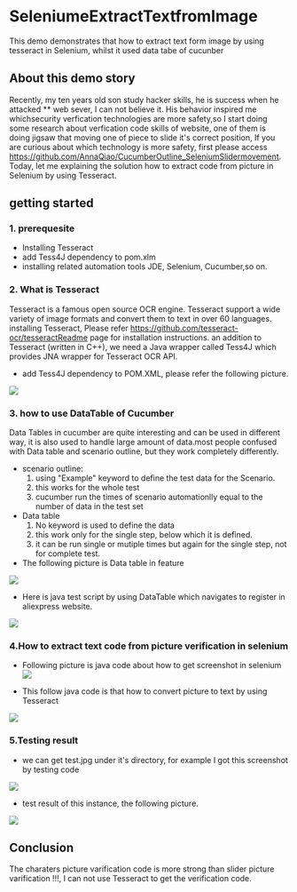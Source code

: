 # SeleniumeExtractTextfromImage
This demo demonstrates that how to extract text form image by using tesseract in Selenium, whilst it used data tabe  of cucunber
## About this demo story
Recently, my ten years old son study hacker skills, he is success when he attacked ** web sever, I can not believe it. His behavior inspired me whichsecurity verfication technologies are more safety,so I start doing some research about verfication code skills of website, one of them is doing jigsaw that moving one of piece to slide it's correct position, If you are curious about which technology is more safety, first please access https://github.com/AnnaQiao/CucumberOutline_SeleniumSlidermovement. Today, let me explaining the solution how to extract code from picture in Selenium by using Tesseract.
## getting started
### 1. prerequesite
 - Installing Tesseract
 - add Tess4J dependency to pom.xlm
 - installing related automation tools JDE, Selenium, Cucumber,so on.
### 2. What is Tesseract
   Tesseract is a famous open source OCR engine. Tesseract support a wide variety of image formats and convert them to text in over 60 languages.
   installing Tesseract, Please refer https://github.com/tesseract-ocr/tesseractReadme page for installation instructions.
   an addition to Tesseract (written in C++), we need a Java wrapper called Tess4J which provides JNA wrapper for Tesseract OCR API.
   - add Tess4J dependency to POM.XML, please refer the following picture. 
   
![](https://github.com/AnnaQiao/SeleniumeExtractTextfromImage/blob/master/pictures/dependency.JPG)
### 3. how to use DataTable of Cucumber
  Data Tables in cucumber are quite interesting and can be used in different way, it is also used to handle large amount of data.most people confused with Data table and scenario outline, but they work completely differently.
  - scenario outline:
    1. using "Example" keyword to define the test data for the Scenario.
    2. this works for the whole test
    3. cucumber run the times of scenario automationlly equal to the number of data in the test set
 - Data table
    1. No keyword is used to define the data
    2. this work  only for the single step, below which it is defined.
    3. it can be run single or mutiple times but again for the single step, not for complete test.
  - The following picture is Data table in feature 
  
   ![](https://github.com/AnnaQiao/SeleniumeExtractTextfromImage/blob/master/pictures/feature.JPG)

  - Here is java test script by using DataTable which navigates to register in aliexpress website.

   ![](https://github.com/AnnaQiao/SeleniumeExtractTextfromImage/blob/master/pictures/dataTable.JPG)
### 4.How to extract text code from picture verification in selenium
  - Following picture is java code about how to get screenshot in selenium
   ![](https://github.com/AnnaQiao/SeleniumeExtractTextfromImage/blob/master/pictures/screenshot.JPG)
    
  - This follow java code is that how to convert picture to text by using Tesseract
    
   ![](https://github.com/AnnaQiao/SeleniumeExtractTextfromImage/blob/master/pictures/extract.JPG)
### 5.Testing result
  - we can get test.jpg under it's directory, for example I got this screenshot by testing code

  ![](https://github.com/AnnaQiao/SeleniumeExtractTextfromImage/blob/master/pictures/test.jpg)
  
  - test result of this instance, the following picture.
   
 ![](https://github.com/AnnaQiao/SeleniumeExtractTextfromImage/blob/master/pictures/testResult.JPG)
  
## Conclusion
  The charaters picture varification code is more strong than slider picture varification !!!, I can not use Tesseract to get the verification code.
